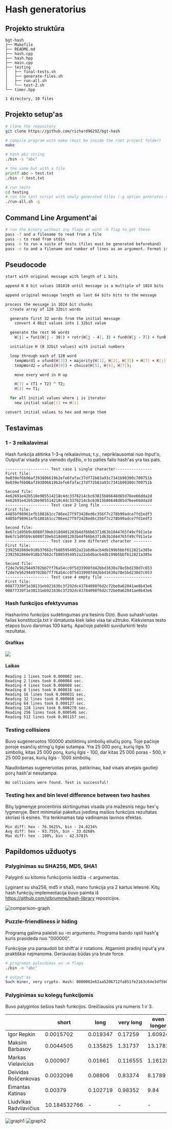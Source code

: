 # Hash generatorius

## Projekto struktūra
```
bgt-hash
├── Makefile
├── README.md
├── hash.cpp
├── hash.hpp
├── main.cpp
├── testing
│   ├── final-tests.sh
│   ├── generate-files.sh
│   ├── run-all.sh
│   └── test-2.sh
└── timer.hpp

1 directory, 10 files
```

## Projekto setup'as

```bash
# clone the repository
git clone https://github.com/richard96292/bgt-hash

# compile program with make (must be inside the root project folder)
make

# hash abc string
./bin -s "abc"

# the same but with a file
printf abc > test.txt
./bin -f test.txt

# run tests
cd testing
# run the test script with newly generated files (-g option generates new files)
./run-all.sh -g
```

## Command Line Argument'ai

```bash
# run the binary without any flags or with -h flag to get these
pass -f and a filename to read from a file
pass -s to read from stdin
pass -b to run a suite of tests (files must be generated beforehand)
pass -n to and a filename and number of lines as an argument. Format is "2 file.txt" (dont forget quotes)
```

## Pseudocode
```bash
start with original message with length of L bits

append N 8 bit values 101010 until message is a multiple of 1024 bits

append original message length as last 64 bits bits to the message

process the message in 1024 bit chunks
  create array of 128 32bit words

  generate first 32 words from the initial message
    convert 4 8bit values into 1 32bit value

  generate the rest 96 words
    W[j] = fun1(W[j - 30]) + rotr(W[j - 4], 3) + fun0(W[j - 7]) + fun0(W[j - 32]);

  initialize H (8 32bit values) with initial numbers

  loop through each of 128 word
    tempWord1 = ufun0(H[3]) + majority(H[1], H[2], H[3]) + H[7] + K[j] + W[j];
    tempWord2 = ufun1(H[0]) + choice(H[5], H[6], H[7]);

    move every word in H up

    H[7] = (T1 + T2) ^ T2;
    H[3] += T1;

  for all initial values where i is iterator
    new initial value[i] += H[i]

convert initial values to hex and merge them
```



## Testavimas

### 1 - 3 reikalavimai
Hash funkcija atitinka 1-3-ą reikalavimus, t.y., nepriklausomai nuo Input'o, Output'ai
visada yra vienodo dydžio, o to paties failo hash'as yra tas pats.

```
------------------- Test case 1 single character----------------
First file:
9e039ef6b06af393806619b2efe6fafac37df72b83a93c7341b90300c709751b
9e039ef6b06af393806619b2efe6fafac37df72b83a93c7341b90300c709751b

Second file:
4e62691e42b510e905514218c4dc3376214cbc63815b86648d65d76ee66dda2d
4e62691e42b510e905514218c4dc3376214cbc63815b86648d65d76ee66dda2d
------------------- Test case 2 long file ----------------------
First file:
4485bf98961efb188161cc786ee27f973428ed6c356f7c278b99adce7fd1edf3
4485bf98961efb188161cc786ee27f973428ed6c356f7c278b99adce7fd1edf3

Second file:
8e67c1d95b9c6088f39eb318d401203b4df66b6371d63b1044765f49cf911e1e
8e67c1d95b9c6088f39eb318d401203b4df66b6371d63b1044765f49cf911e1e
------------------- Test case 3 one different character --------
First file:
2392502860e918b37662cfb885954952a22abd6acb4db199b5bbf612821a385e
2392502860e918b37662cfb885954952a22abd6acb4db199b5bbf612821a385e

Second file:
f2de7e5629449702bb7ff76a54cc0f5d33998fd42bbd1630a78e5bd230d7c653
f2de7e5629449702bb7ff76a54cc0f5d33998fd42bbd1630a78e5bd230d7c653
------------------- Test case 4 empty file ---------------------
First file:
00877339f1e30131eb921636c3f292dc43784098f6d2c72be0a62041ae8b43e6
00877339f1e30131eb921636c3f292dc43784098f6d2c72be0a62041ae8b43e6
```

### Hash funkcijos efektyvumas

Hashavimo funkcijos sudėtingumas yra tiesinis O(n). Buvo suhash'uotas failas konstitucija.txt ir išmatuota kiek laiko visa tai užtruko. Kiekvienas testo etapos buvo daromas 100 kartų. Apačioje pateikti suvidurkinti testo rezultatai.

#### Grafikas

![](readme-images/graph.png)

#### Laikas
```
Reading 1 lines took 0.000002 sec.
Reading 2 lines took 0.000004 sec.
Reading 4 lines took 0.000008 sec.
Reading 8 lines took 0.000016 sec.
Reading 16 lines took 0.000031 sec.
Reading 32 lines took 0.000068 sec.
Reading 64 lines took 0.000127 sec.
Reading 128 lines took 0.000270 sec.
Reading 256 lines took 0.000546 sec.
Reading 512 lines took 0.001157 sec.
```

### Testing collisions
Buvo sugeneruotos 100000 atsitiktinių simbolių eilučių porų. Toje pačioje poroje esančių string'ų ilgiai sutampa. Yra 25 000 porų, kurių ilgis 10 simbolių, kitas 25 000 porų, kurių ilgis - 100, dar kitas 25 000 poras - 500, ir 25 000 poras, kurių ilgis - 1000 simbolių.

Naudodamas sugeneruotas poras, patikrinau, kad visais atvejais gautieji
porų hash'ai nesutampa.

```
No collisions were found. Test is successful!
```
### Testing hex and bin level difference between two hashes

Bitų lygmenyje procentinis skirtingumas visada yra mažesnis negu hex'ų lygmenyje. Bent minimaliai pakeitus įvedimą maišos funkcijos rezultatas skiriasi iš esmės. Yra tenkinamas taip vadinamas lavinos efektas.

```
Min diff: hex - 76.5625%, bin - 24.0234%
Avg diff: hex - 93.755%, bin - 33.0268%
Max diff: hex - 100%, bin - 42.5781%
```

## Papildomos užduotys

### Palyginimas su SHA256, MD5, SHA1

Palyginti su kitomis funkcijomis leidžia ``-C`` argumentas.

Lyginant su sha256, md5 ir sha3, mano funkcija yra 2 kartus letesnė. Kitų hash funkcijų implementacija buvo paimta iš https://github.com/stbrumme/hash-library repozicijos.

![comparison-graph](/readme-images/comparison.png)

### Puzzle-friendliness ir hiding

Programą galima paleisti su -m argumentu. Programa bando rąsti hash'ą kuris prasideda nuo "000000".

Funkcijoje yra panaudoti bit shift'ai ir rotations. Atgaminti pradinį input'ą yra praktiškai neįmanoma. Geriausias būdas yra brute force.

```bash
# programos paleidimas su -m flagų
./bin -m "abc"

# output'as
Such miner, very crypto. Hash: 0000002e62aa5206712fa851fe2163c64e3df5b091906747c65d6d2d5fe0630e nonce = 11367062 string = abc
```
### Palyginimas su kolegų funkcijomis

Buvo palygintos šešios hash funkcijos. Greičiausios yra numeris 1 ir 3.

|                         | short        | long     | very long | even longer |
|-------------------------|--------------|----------|-----------|-------------|
| Igor Repkin             | 0.0015702    | 0.019347 | 0.17259   | 1.60924     |
| Maksim Barbasov         | 0.0044505    | 0.135825 | 1.31737   | 13.1781     |
| Markas Vielavicius      | 0.000907     | 0.01661  | 0.116555  | 1.16128     |
| Deividas Roščenkovas    | 0.0032098    | 0.08806  | 0.83374   | 8.1789      |
| Eimantas Katinas        | 0.00379      | 0.102719 | 0.98352   | 9.84        |
| Liudvikas Radvilavičius | 10.184532766 |     -    |     -     |    -        |

![graph1](/readme-images/compare1.png)
![graph2](/readme-images/compare2.png)

